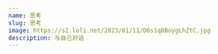 ```yaml
---
name: 思考
slug: 思考
image: https://s2.loli.net/2023/01/11/D6s1q8BoygLhZtC.jpg
description: 与自己对话
---
```

